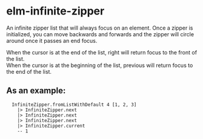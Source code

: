 # elm-infinite-zipper

An infinite zipper list that will always focus on an element. Once a zipper is initialized, you can move backwards and forwards and the zipper will circle around once it passes an end focus.

When the cursor is at the end of the list, right will return focus to the front of the list.  
When the cursor is at the beginning of the list, previous will return focus to the end of the list.  

## As an example:

```
  InfiniteZipper.fromListWithDefault 4 [1, 2, 3]  
    |> InfiniteZipper.next  
    |> InfiniteZipper.next  
    |> InfiniteZipper.next  
    |> InfiniteZipper.current  
    -- 1  
```
